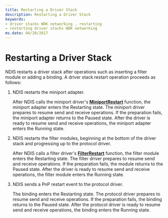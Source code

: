 ```yaml
---
title: Restarting a Driver Stack
description: Restarting a Driver Stack
keywords:
- driver stacks WDK networking , restarting
- restarting driver stacks WDK networking
ms.date: 04/20/2017
---
```


# Restarting a Driver Stack





NDIS restarts a driver stack after operations such as inserting a filter module or adding a binding. A driver stack restart operation proceeds as follows:

1.  NDIS restarts the miniport adapter.

    After NDIS calls the miniport driver's [**MiniportRestart**](/windows-hardware/drivers/ddi/ndis/nc-ndis-miniport_restart) function, the miniport adapter enters the Restarting state. The miniport driver prepares to resume send and receive operations. If the preparation fails, the miniport adapter returns to the Paused state. After the driver is ready to resume send and receive operations, the miniport adapter enters the Running state.

2.  NDIS restarts the filter modules, beginning at the bottom of the driver stack and progressing up to the protocol driver.

    After NDIS calls a filter driver's [**FilterRestart**](/windows-hardware/drivers/ddi/ndis/nc-ndis-filter_restart) function, the filter module enters the Restarting state. The filter driver prepares to resume send and receive operations. If the preparation fails, the module returns to the Paused state. After the driver is ready to resume send and receive operations, the filter module enters the Running state.

3.  NDIS sends a PnP restart event to the protocol driver.

    The binding enters the Restarting state. The protocol driver prepares to resume send and receive operations. If the preparation fails, the binding returns to the Paused state. After the protocol driver is ready to resume send and receive operations, the binding enters the Running state.

 

